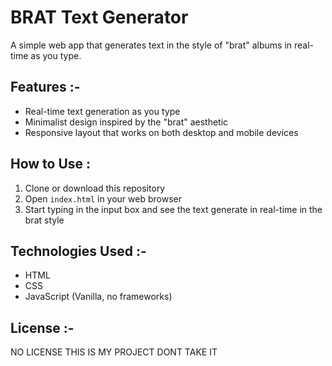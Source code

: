 # BRAT Text Generator  

A simple web app that generates text in the style of "brat" albums in real-time as you type.

## Features :-

- Real-time text generation as you type
- Minimalist design inspired by the "brat" aesthetic
- Responsive layout that works on both desktop and mobile devices

## How to Use :

1. Clone or download this repository
2. Open `index.html` in your web browser
3. Start typing in the input box and see the text generate in real-time in the brat style

## Technologies Used :-

- HTML
- CSS
- JavaScript (Vanilla, no frameworks)

## License :-

NO LICENSE THIS IS MY PROJECT DONT TAKE IT




